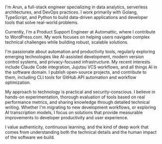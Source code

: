 I'm Arun, a full-stack engineer specializing in data analytics, serverless architectures, and DevOps practices. I work primarily with Golang, TypeScript, and Python to build data-driven applications and developer tools that solve real-world problems.

Currently, I'm a Product Support Engineer at Automattic, where I contribute to WordPress.com. My work focuses on helping users navigate complex technical challenges while building robust, scalable solutions.

I'm passionate about automation and productivity tools, regularly exploring emerging technologies like AI-assisted development, modern version control systems, and privacy-focused infrastructure. My recent interests include Claude Code integration, Jujutsu VCS workflows, and all things AI in the software domain. I publish open-source projects, and contribute to them, including CLI tools for GitHub API automation and workflow optimization.

My approach to technology is practical and security-conscious. I believe in hands-on experimentation, thorough evaluation of tools based on real performance metrics, and sharing knowledge through detailed technical writing. Whether I'm migrating to new development workflows, or exploring AI transcription models, I focus on solutions that provide measurable improvements to developer productivity and user experience.

I value authenticity, continuous learning, and the kind of deep work that comes from understanding both the technical details and the human impact of the software we build.